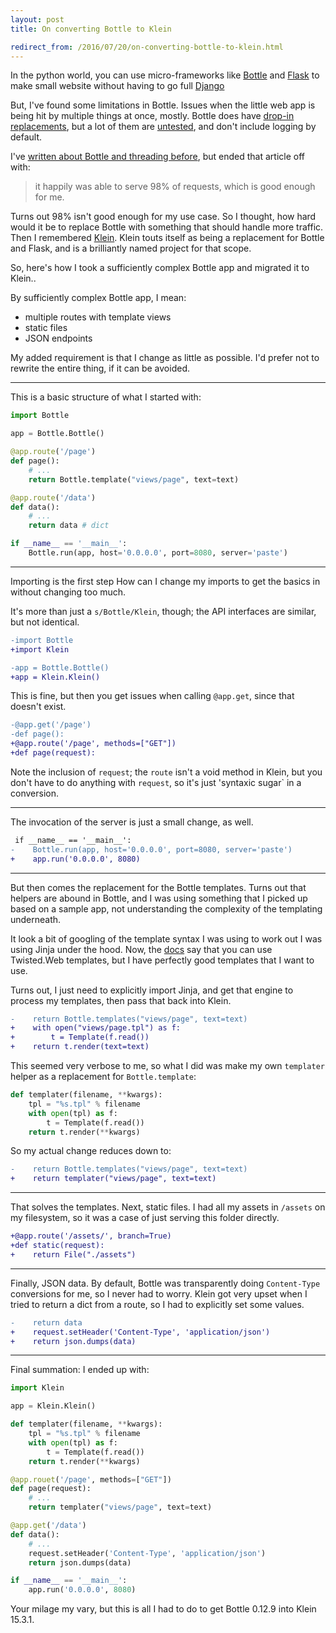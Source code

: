 ```yaml
---
layout: post
title: On converting Bottle to Klein

redirect_from: /2016/07/20/on-converting-bottle-to-klein.html
---
```



In the python world, you can use micro-frameworks like [Bottle](https://github.com/Bottlepy/Bottle) and [Flask](https://github.com/pallets/Flask) to make small website without having to go full [Django](https://www.djangoproject.com)

But, I've found some limitations in Bottle. Issues when the little web app is being hit by multiple things at once, mostly. Bottle does have [drop-in replacements](http://Bottlepy.org/docs/dev/deployment.html#switching-the-server-backend), but a lot of them are [untested](https://github.com/Bottlepy/Bottle/blob/6826ece5cf35b813ab441541234dd14243e12d9c/Bottle.py#L3180), and don't include logging by default.

I've [written about Bottle and threading before](http://glasnt.com/blog/2016/02/12/threading-a-bottle.html), but ended that article off with: 

> it happily was able to serve 98% of requests, which is good enough for me.

Turns out 98% isn't good enough for my use case. So I thought, how hard would it be to replace Bottle with something that should handle more traffic. Then I remembered [Klein](https://speakerdeck.com/hawkowl/pythonic-naming-pycon-au-2015-lightning-talk?slide=21). Klein touts itself as being a replacement for Bottle and Flask, and is a brilliantly named project for that scope. 

So, here's how I took a sufficiently complex Bottle app and migrated it to Klein..


By sufficiently complex Bottle app, I mean:

 * multiple routes with template views
 * static files
 * JSON endpoints

My added requirement is that I change as little as possible. I'd prefer not to rewrite the entire thing, if it can be avoided. 

--------

This is a basic structure of what I started with:

```python
import Bottle

app = Bottle.Bottle()

@app.route('/page')
def page():
    # ...
    return Bottle.template("views/page", text=text)

@app.route('/data')
def data():
    # ...
    return data # dict

if __name__ == '__main__':
    Bottle.run(app, host='0.0.0.0', port=8080, server='paste')

```

---------

Importing is the first step How can I change my imports to get the basics in without changing too much.

It's more than just a `s/Bottle/Klein`, though; the API interfaces are similar, but not identical.

```diff
-import Bottle
+import Klein

-app = Bottle.Bottle()
+app = Klein.Klein()
```

This is fine, but then you get issues when calling `@app.get`, since that doesn't exist.

```diff
-@app.get('/page')
-def page():
+@app.route('/page', methods=["GET"])
+def page(request):
```
Note the inclusion of `request`; the `route` isn't a void method in Klein, but you don't have to do anything with `request`, so it's just 'syntaxic sugar` in a conversion.


----

The invocation of the server is just a small change, as well.

```diff
 if __name__ == '__main__':
-    Bottle.run(app, host='0.0.0.0', port=8080, server='paste')
+    app.run('0.0.0.0', 8080)
```

----

But then comes the replacement for the Bottle templates. Turns out that helpers are abound in Bottle, and I was using something that I picked up based on a sample app, not understanding the complexity of the templating underneath.

It look a bit of googling of the template syntax I was using to work out I was using Jinja under the hood. Now, the [docs](http://Klein.readthedocs.io/en/latest/examples/templates.html) say that you can use Twisted.Web templates, but I have perfectly good templates that I want to use.

Turns out, I just need to explicitly import Jinja, and get that engine to process my templates, then pass that back into Klein.

```diff
-    return Bottle.templates("views/page", text=text)
+    with open("views/page.tpl") as f:
+        t = Template(f.read())
+    return t.render(text=text)
```

This seemed very verbose to me, so what I did was make my own `templater` helper as a replacement for `Bottle.template`:

```python
def templater(filename, **kwargs):
    tpl = "%s.tpl" % filename
    with open(tpl) as f:
        t = Template(f.read())
    return t.render(**kwargs)
```

So my actual change reduces down to:

```diff
-    return Bottle.templates("views/page", text=text)
+    return templater("views/page", text=text)
```

----

That solves the templates. Next, static files. I had all my assets in `/assets` on my filesystem, so it was a case of just serving this folder directly.

```diff
+@app.route('/assets/', branch=True)
+def static(request):
+    return File("./assets")
```

----


Finally, JSON data. By default, Bottle was transparently doing `Content-Type` conversions for me, so I never had to worry. Klein got very upset when I tried to return a dict from a route, so I had to explicitly set some values.

```diff
-    return data
+    request.setHeader('Content-Type', 'application/json')
+    return json.dumps(data)
```

----


Final summation: I ended up with:

```python
import Klein

app = Klein.Klein()

def templater(filename, **kwargs):
    tpl = "%s.tpl" % filename
    with open(tpl) as f:
        t = Template(f.read())
    return t.render(**kwargs)

@app.rouet('/page', methods=["GET"])
def page(request):
    # ...
    return templater("views/page", text=text)

@app.get('/data')
def data():
    # ...
    request.setHeader('Content-Type', 'application/json')
    return json.dumps(data)

if __name__ == '__main__':
    app.run('0.0.0.0', 8080)
```

Your milage my vary, but this is all I had to do to get Bottle 0.12.9 into Klein 15.3.1.
